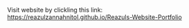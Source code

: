 Visit website by clickling this link: 
https://reazulzannahnitol.github.io/Reazuls-Website-Portfolio
